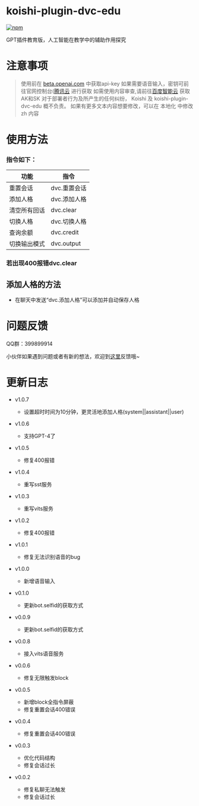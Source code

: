 # koishi-plugin-dvc-edu

[![npm](https://img.shields.io/npm/v/koishi-plugin-dvc-edu?style=flat-square)](https://www.npmjs.com/package/koishi-plugin-dvc-edu)

GPT插件教育版，人工智能在教学中的辅助作用探究


# 注意事项

> 使用前在 [beta.openai.com](https://beta.openai.com/account/api-keys) 中获取api-key
如果需要语音输入，密钥可前往官网控制台([腾讯云](https://console.cloud.tencent.com/cam/capi) 进行获取
如需使用内容审查,请前往[百度智能云](https://ai.baidu.com/solution/censoring?hmsr=aibanner&hmpl=censoring) 获取AK和SK
对于部署者行为及所产生的任何纠纷， Koishi 及 koishi-plugin-dvc-edu 概不负责。
如果有更多文本内容想要修改，可以在 本地化 中修改 zh 内容
# 使用方法
### 指令如下：
| 功能 | 指令 |
|  ----  | ----  |
| 重置会话 | dvc.重置会话 |
| 添加人格 | dvc.添加人格 |
| 清空所有回话 | dvc.clear |
| 切换人格 | dvc.切换人格 |
| 查询余额 | dvc.credit |
| 切换输出模式 | dvc.output |


### 若出现400报错dvc.clear

## 添加人格的方法
* 在聊天中发送“dvc.添加人格”可以添加并自动保存人格

# 问题反馈
QQ群：399899914

小伙伴如果遇到问题或者有新的想法，欢迎到[这里](https://github.com/initialencounter/mykoishi/issues)反馈哦~



# 更新日志
- v1.0.7
    - 设置超时时间为10分钟，更灵活地添加人格(system||assistant||user)
- v1.0.6
    - 支持GPT-4了
- v1.0.5
    - 修复400报错
- v1.0.4
    - 重写sst服务
- v1.0.3
    - 重写vits服务
- v1.0.2
    - 修复400报错
- v1.0.1
    - 修复无法识别语音的bug
- v1.0.0
    - 新增语音输入
- v0.1.0
    - 更新bot.selfid的获取方式
- v0.0.9
    - 更新bot.selfid的获取方式

- v0.0.8
    - 接入vits语音服务

- v0.0.6
    - 修复无限触发block

- v0.0.5
    - 新增block全指令屏蔽
    - 修复重置会话400错误

- v0.0.4
    - 修复重置会话400错误

- v0.0.3
    - 优化代码结构
    - 修复会话过长

- v0.0.2

    - 修复私聊无法触发
    - 修复会话过长